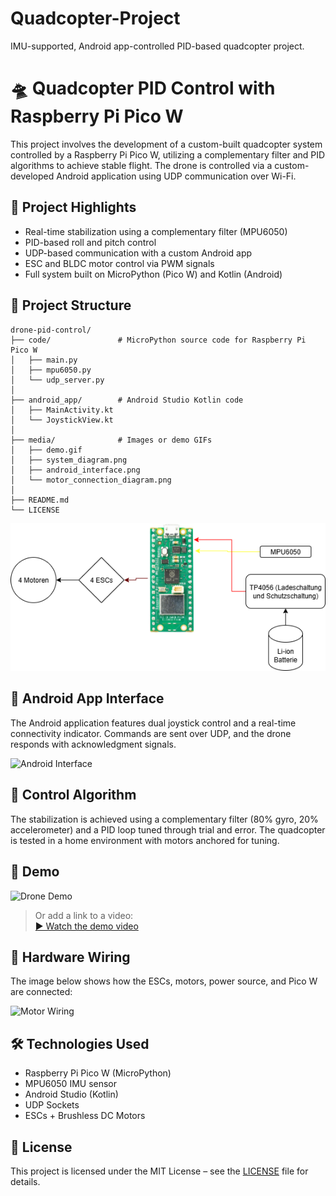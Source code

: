 # Quadcopter-Project
IMU-supported, Android app-controlled PID-based quadcopter project.
# 🛸 Quadcopter PID Control with Raspberry Pi Pico W

This project involves the development of a custom-built quadcopter system controlled by a Raspberry Pi Pico W, utilizing a complementary filter and PID algorithms to achieve stable flight. The drone is controlled via a custom-developed Android application using UDP communication over Wi-Fi.

## 🚀 Project Highlights

- Real-time stabilization using a complementary filter (MPU6050)
- PID-based roll and pitch control
- UDP-based communication with a custom Android app
- ESC and BLDC motor control via PWM signals
- Full system built on MicroPython (Pico W) and Kotlin (Android)

## 📂 Project Structure

```
drone-pid-control/
├── code/               # MicroPython source code for Raspberry Pi Pico W
│   ├── main.py
│   ├── mpu6050.py
│   └── udp_server.py
│
├── android_app/        # Android Studio Kotlin code
│   ├── MainActivity.kt
│   └── JoystickView.kt
│
├── media/              # Images or demo GIFs
│   ├── demo.gif
│   ├── system_diagram.png
│   ├── android_interface.png
│   └── motor_connection_diagram.png
│
├── README.md
└── LICENSE
```

![System Diagram](media/system_diagram.png)

## 📱 Android App Interface

The Android application features dual joystick control and a real-time connectivity indicator. Commands are sent over UDP, and the drone responds with acknowledgment signals.

![Android Interface](media/android_interface.png)

## 🧠 Control Algorithm

The stabilization is achieved using a complementary filter (80% gyro, 20% accelerometer) and a PID loop tuned through trial and error. The quadcopter is tested in a home environment with motors anchored for tuning.

## 🎥 Demo

![Drone Demo](media/demo.gif)

> Or add a link to a video:  
> [▶️ Watch the demo video](https://your-video-link.com)

## 🧰 Hardware Wiring

The image below shows how the ESCs, motors, power source, and Pico W are connected:

![Motor Wiring](media/motor_connection_diagram.png)

## 🛠 Technologies Used

- Raspberry Pi Pico W (MicroPython)
- MPU6050 IMU sensor
- Android Studio (Kotlin)
- UDP Sockets
- ESCs + Brushless DC Motors

## 📜 License

This project is licensed under the MIT License – see the [LICENSE](LICENSE) file for details.
